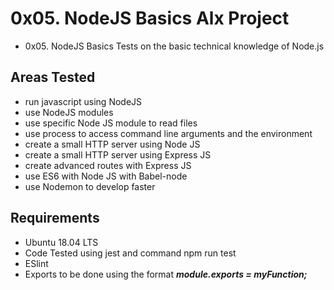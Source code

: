 # 0x05. NodeJS Basics Alx Project
- 0x05. NodeJS Basics Tests on the basic technical knowledge of Node.js

## Areas Tested
- run javascript using NodeJS
- use NodeJS modules
- use specific Node JS module to read files
- use process to access command line arguments and the environment
- create a small HTTP server using Node JS
- create a small HTTP server using Express JS
- create advanced routes with Express JS
- use ES6 with Node JS with Babel-node
- use Nodemon to develop faster


## Requirements
- Ubuntu 18.04 LTS
- Code Tested using jest and command npm run test
- ESlint
- Exports to be done using the format ***module.exports = myFunction;***


